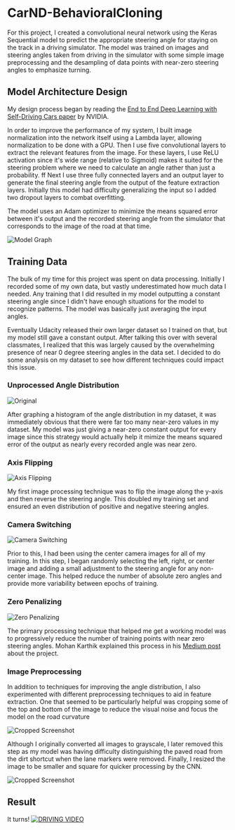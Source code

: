 # CarND-BehavioralCloning
For this project, I created a convolutional neural network using the Keras Sequential model to predict the appropriate steering angle for staying on the track in a driving simulator. The model was trained on images and steering angles taken from driving in the simulator with some simple image preprocessing and the desampling of data points with near-zero steering angles to emphasize turning.

## Model Architecture Design
My design process began by reading the [End to End Deep Learning with Self-Driving Cars paper](http://images.nvidia.com/content/tegra/automotive/images/2016/solutions/pdf/end-to-end-dl-using-px.pdf) by NVIDIA. 

In order to improve the performance of my system, I built image normalization into the network itself using a Lambda layer, allowing normalization to be done with a GPU. Then I use five convolutional layers to extract the relevant features from the image. For these layers, I use ReLU activation since it's wide range (relative to Sigmoid) makes it suited for the steering problem where we need to calculate an angle rather than just a probability. 
ff
Next I use three fully connected layers and an output layer to generate the final steering angle from the output of the feature extraction layers. Initially this model had difficulty generalizing the input so I added two dropout layers to combat overfitting.

The model uses an Adam optimizer to minimize the means squared error between it's output and the recorded steering angle from the simulator that corresponds to the image of the road at that time. 

![Model Graph](data_analysis/model_graph.png?raw=true "NVIDIA Model Architecture")

## Training Data
The bulk of my time for this project was spent on data processing. Initially I recorded some of my own data, but vastly underestimated how much data I needed. Any training that I did resulted in my model outputting a constant steering angle since I didn't have enough situations for the model to recognize patterns. The model was basically just averaging the input angles.

Eventually Udacity released their own larger dataset so I trained on that, but my model still gave a constant output. After talking this over with several classmates, I realized that this was largely caused by the overwhelming presence of near 0 degree steering angles in the data set. I decided to do some analysis on my dataset to see how different techniques could impact this issue.

### Unprocessed Angle Distribution
![Original](data_analysis/original_angle_dist.png?raw=true "Data Analysis")

After graphing a histogram of the angle distribution in my dataset, it was immediately obvious that there were far too many near-zero values in my dataset. My model was just giving a near-zero constant output for every image since this strategy would actually help it mimize the means squared error of the output as nearly every recorded angle was near zero.

### Axis Flipping
![Axis Flipping](data_analysis/original_with_axis_flip.png?raw=true "Data Analysis")

My first image processing technique was to flip the image along the y-axis and then reverse the steering angle. This doubled my training set and ensured an even distribution of positive and negative steering angles. 

### Camera Switching
![Camera Switching](data_analysis/camera_switching_added.png?raw=true "Data Analysis")

Prior to this, I had been using the center camera images for all of my training. In this step, I began randomly selecting the left, right, or center image and adding a small adjustment to the steering angle for any non-center image. This helped reduce the number of absolute zero angles and provide more variability between epochs of training.

### Zero Penalizing
![Zero Penalizing](data_analysis/everything_with_zero_penalizing.png?raw=true "Data Analysis")

The primary processing technique that helped me get a working model was to progressively reduce the number of training points with near zero steering angles. Mohan Karthik explained this process in his [Medium post](https://medium.com/@mohankarthik/cloning-a-car-to-mimic-human-driving-5c2f7e8d8aff#.304ci98i2) about the project. 

### Image Preprocessing
In addition to techniques for improving the angle distribution, I also experimented with different preprocessing techniques to aid in feature extraction. One that seemed to be particularly helpful was cropping some of the top and bottom of the image to reduce the visual noise and focus the model on the road curvature

![Cropped Screenshot](data_analysis/cropped.jpg?raw=true "Preprocessing")

Although I originally converted all images to grayscale, I later removed this step as my model was having difficulty distinguishing the paved road from the dirt shortcut when the lane markers were removed. Finally, I resized the image to be smaller and square for quicker processing by the CNN.

![Cropped Screenshot](data_analysis/compressed.png?raw=true "Preprocessing")

## Result
It turns!
[![DRIVING VIDEO](https://img.youtube.com/vi/vm2fFU0PTaU/0.jpg)](https://www.youtube.com/watch?v=vm2fFU0PTaU&feature=youtu.be)
